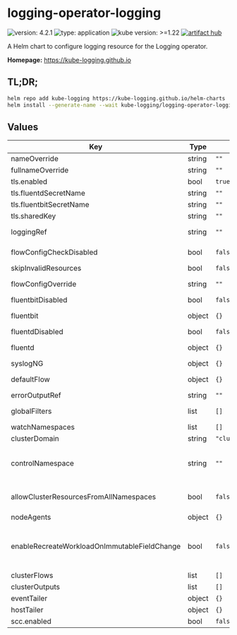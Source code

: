 # logging-operator-logging

![version: 4.2.1](https://img.shields.io/badge/version-4.2.1-informational?style=flat-square) ![type: application](https://img.shields.io/badge/type-application-informational?style=flat-square)  ![kube version: >=1.22](https://img.shields.io/badge/kube%20version->=1.22-informational?style=flat-square) [![artifact hub](https://img.shields.io/badge/artifact%20hub-logging--operator--logging-informational?style=flat-square)](https://artifacthub.io/packages/helm/kube-logging/logging-operator-logging)

A Helm chart to configure logging resource for the Logging operator.

**Homepage:** <https://kube-logging.github.io>

## TL;DR;

```bash
helm repo add kube-logging https://kube-logging.github.io/helm-charts
helm install --generate-name --wait kube-logging/logging-operator-logging
```

## Values

| Key | Type | Default | Description |
|-----|------|---------|-------------|
| nameOverride | string | `""` |  |
| fullnameOverride | string | `""` |  |
| tls.enabled | bool | `true` | Enable secure connection between fluentd and fluent-bit |
| tls.fluentdSecretName | string | `""` | Specified secret name, which contain tls certs |
| tls.fluentbitSecretName | string | `""` | Specified secret name, which contain tls certs |
| tls.sharedKey | string | `""` |  |
| loggingRef | string | `""` | Reference to the logging system. Each of the loggingRefs can manage a fluentbit daemonset and a fluentd statefulset. |
| flowConfigCheckDisabled | bool | `false` | Disable configuration check before applying new fluentd configuration. |
| skipInvalidResources | bool | `false` | Whether to skip invalid Flow and ClusterFlow resources |
| flowConfigOverride | string | `""` | Override generated config. This is a raw configuration string for troubleshooting purposes. |
| fluentbitDisabled | bool | `false` | Flag to disable fluentbit completely |
| fluentbit | object | `{}` | Fluent-bit configurations https://kube-logging.github.io/docs/configuration/crds/v1beta1/fluentbit_types/ |
| fluentdDisabled | bool | `false` | Flag to disable fluentd completely |
| fluentd | object | `{}` | Fluentd configurations https://kube-logging.github.io/docs/configuration/crds/v1beta1/fluentd_types/ |
| syslogNG | object | `{}` | Syslog-NG statefulset configuration |
| defaultFlow | object | `{}` | Default flow for unmatched logs. This Flow configuration collects all logs that didn’t matched any other Flow. |
| errorOutputRef | string | `""` | GlobalOutput name to flush ERROR events to |
| globalFilters | list | `[]` | Global filters to apply on logs before any match or filter mechanism. |
| watchNamespaces | list | `[]` | Limit namespaces to watch Flow and Output custom resources. |
| clusterDomain | string | `"cluster.local"` | Cluster domain name to be used when templating URLs to services |
| controlNamespace | string | `""` | Namespace for cluster wide configuration resources like ClusterFlow and ClusterOutput. This should be a protected namespace from regular users. Resources like fluentbit and fluentd will run in this namespace as well. |
| allowClusterResourcesFromAllNamespaces | bool | `false` | Allow configuration of cluster resources from any namespace. Mutually exclusive with ControlNamespace restriction of Cluster resources |
| nodeAgents | object | `{}` | NodeAgent Configuration |
| enableRecreateWorkloadOnImmutableFieldChange | bool | `false` | EnableRecreateWorkloadOnImmutableFieldChange enables the operator to recreate the fluentbit daemonset and the fluentd statefulset (and possibly other resource in the future) in case there is a change in an immutable field that otherwise couldn’t be managed with a simple update. |
| clusterFlows | list | `[]` | ClusterFlows to deploy |
| clusterOutputs | list | `[]` | ClusterOutputs to deploy |
| eventTailer | object | `{}` | EventTailer config |
| hostTailer | object | `{}` | HostTailer config |
| scc.enabled | bool | `false` | OpenShift SecurityContextConstraints enabled |
